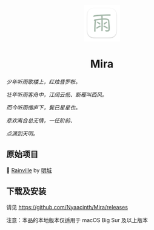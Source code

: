 <div align="center">
    <img width="96" src="./README.res/app-icon.png" />
    <h1>Mira</h1>
</div>

_少年听雨歌楼上，红烛昏罗帐。_

_壮年听雨客舟中，江阔云低、断雁叫西风。_

_而今听雨僧庐下，鬓已星星也。_

_悲欢离合总无情，一任阶前、_

_点滴到天明。_

## 原始项目

🎉 [Rainville](https://github.com/mingcheng/Rainville) by [明城](https://github.com/mingcheng)

## 下载及安装

请见 https://github.com/Nyaacinth/Mira/releases

注意：本品的本地版本仅适用于 macOS Big Sur 及以上版本
